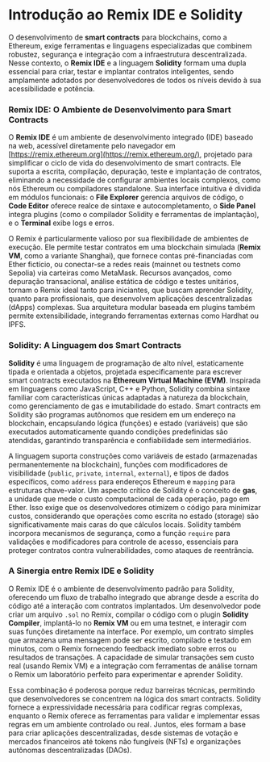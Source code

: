 

# Introdução ao Remix IDE e Solidity

O desenvolvimento de **smart contracts** para blockchains, como a Ethereum, exige ferramentas e linguagens especializadas que combinem robustez, segurança e integração com a infraestrutura descentralizada. Nesse contexto, o **Remix IDE** e a linguagem **Solidity** formam uma dupla essencial para criar, testar e implantar contratos inteligentes, sendo amplamente adotados por desenvolvedores de todos os níveis devido à sua acessibilidade e potência.

### Remix IDE: O Ambiente de Desenvolvimento para Smart Contracts

O **Remix IDE** é um ambiente de desenvolvimento integrado (IDE) baseado na web, acessível diretamente pelo navegador em [https://remix.ethereum.org](https://remix.ethereum.org/), projetado para simplificar o ciclo de vida do desenvolvimento de smart contracts. Ele suporta a escrita, compilação, depuração, teste e implantação de contratos, eliminando a necessidade de configurar ambientes locais complexos, como nós Ethereum ou compiladores standalone. Sua interface intuitiva é dividida em módulos funcionais: o **File Explorer** gerencia arquivos de código, o **Code Editor** oferece realce de sintaxe e autocompletamento, o **Side Panel** integra plugins (como o compilador Solidity e ferramentas de implantação), e o **Terminal** exibe logs e erros. 

O Remix é particularmente valioso por sua flexibilidade de ambientes de execução. Ele permite testar contratos em uma blockchain simulada (**Remix VM**, como a variante Shanghai), que fornece contas pré-financiadas com Ether fictício, ou conectar-se a redes reais (mainnet ou testnets como Sepolia) via carteiras como MetaMask. Recursos avançados, como depuração transacional, análise estática de código e testes unitários, tornam o Remix ideal tanto para iniciantes, que buscam aprender Solidity, quanto para profissionais, que desenvolvem aplicações descentralizadas (dApps) complexas. Sua arquitetura modular baseada em plugins também permite extensibilidade, integrando ferramentas externas como Hardhat ou IPFS.

### Solidity: A Linguagem dos Smart Contracts

**Solidity** é uma linguagem de programação de alto nível, estaticamente tipada e orientada a objetos, projetada especificamente para escrever smart contracts executados na **Ethereum Virtual Machine (EVM)**. Inspirada em linguagens como JavaScript, C++ e Python, Solidity combina sintaxe familiar com características únicas adaptadas à natureza da blockchain, como gerenciamento de gas e imutabilidade do estado. Smart contracts em Solidity são programas autônomos que residem em um endereço na blockchain, encapsulando lógica (funções) e estado (variáveis) que são executados automaticamente quando condições predefinidas são atendidas, garantindo transparência e confiabilidade sem intermediários.

A linguagem suporta construções como variáveis de estado (armazenadas permanentemente na blockchain), funções com modificadores de visibilidade (`public`, `private`, `internal`, `external`), e tipos de dados específicos, como `address` para endereços Ethereum e `mapping` para estruturas chave-valor. Um aspecto crítico de Solidity é o conceito de **gas**, a unidade que mede o custo computacional de cada operação, pago em Ether. Isso exige que os desenvolvedores otimizem o código para minimizar custos, considerando que operações como escrita no estado (storage) são significativamente mais caras do que cálculos locais. Solidity também incorpora mecanismos de segurança, como a função `require` para validações e modificadores para controle de acesso, essenciais para proteger contratos contra vulnerabilidades, como ataques de reentrância.

### A Sinergia entre Remix IDE e Solidity

O Remix IDE é o ambiente de desenvolvimento padrão para Solidity, oferecendo um fluxo de trabalho integrado que abrange desde a escrita do código até a interação com contratos implantados. Um desenvolvedor pode criar um arquivo `.sol` no Remix, compilar o código com o plugin **Solidity Compiler**, implantá-lo no **Remix VM** ou em uma testnet, e interagir com suas funções diretamente na interface. Por exemplo, um contrato simples que armazena uma mensagem pode ser escrito, compilado e testado em minutos, com o Remix fornecendo feedback imediato sobre erros ou resultados de transações. A capacidade de simular transações sem custo real (usando Remix VM) e a integração com ferramentas de análise tornam o Remix um laboratório perfeito para experimentar e aprender Solidity.

Essa combinação é poderosa porque reduz barreiras técnicas, permitindo que desenvolvedores se concentrem na lógica dos smart contracts. Solidity fornece a expressividade necessária para codificar regras complexas, enquanto o Remix oferece as ferramentas para validar e implementar essas regras em um ambiente controlado ou real. Juntos, eles formam a base para criar aplicações descentralizadas, desde sistemas de votação e mercados financeiros até tokens não fungíveis (NFTs) e organizações autônomas descentralizadas (DAOs).
